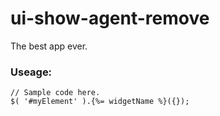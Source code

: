 # ui-show-agent-remove
The best app ever.

### Useage:

```
// Sample code here.
$( '#myElement' ).{%= widgetName %}({});
```